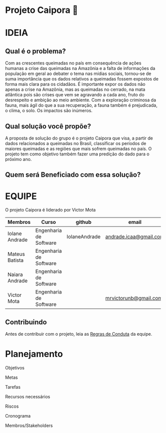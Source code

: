# Projeto Caipora :deciduous_tree:


# IDEIA

## Qual é o problema?

Com as crescentes queimadas no país em consequência de ações humanas a crise das queimadas na Amazônia e a falta de informações da população em geral ao debater o tema nas mídias sociais, tornou-se de suma importância que os dados relativos a queimadas fossem expostos de forma mais clara para os cidadãos. 
É importante expor os dados não apenas a crise na Amazônia, mas as queimadas no cerrado, na mata atlântica pois são crises que vem se agravando a cada ano, fruto do desrespeito e ambição ao meio ambiente. Com a exploração criminosa da fauna, mais ágil do que a sua recuperação, a fauna também é prejudicada, o clima, o solo. Os impactos são inúmeros.


## Qual solução você propõe?
A proposta de solução do grupo é o projeto Caipora que visa, a partir de dados relacionados a queimadas no Brasil, classificar os períodos de maiores queimadas e as regiões que mais sofrem queimadas no país. O projeto tem como objetivo também fazer uma predição do dado para o próximo ano.


## Quem será Beneficiado com essa solução?


# EQUIPE

O projeto Caipora é liderado por Victor Mota


| Membros        | Curso                  | github        | email                  |
|----------------|------------------------|---------------|------------------------|
| Iolane Andrade | Engenharia de Software | IolaneAndrade | andrade.icaa@gmail.com |
| Mateus Batista | Engenharia de Software |               |                        |
| Naiara Andrade | Engenharia de Software |               |                        |
| Victor Mota    | Engenharia de Software |               | mrvictorunb@gmail.com  |

## Contribuindo

Antes de contribuir com o projeto, leia as [Regras de Conduta](https://github.com/deeplearningunb/caipora/blob/development/.github/CONTRIBUTING.md) da equipe.

# Planejamento

Objetivos

Metas

Tarefas

Recursos necessários

Riscos

Cronograma

Membros/Stakeholders

